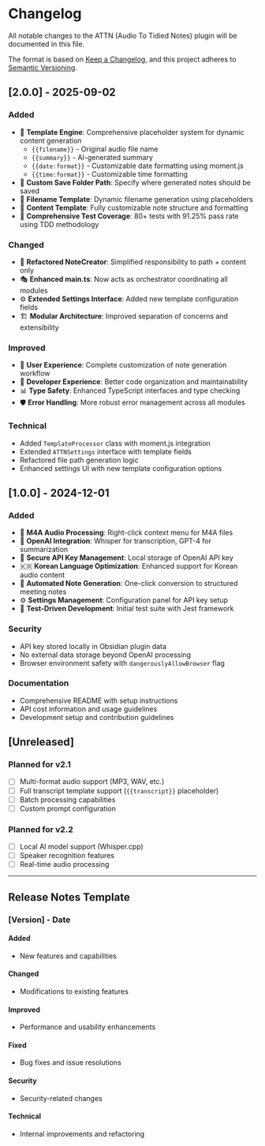 # Changelog

All notable changes to the ATTN (Audio To Tidied Notes) plugin will be documented in this file.

The format is based on [Keep a Changelog](https://keepachangelog.com/en/1.0.0/),
and this project adheres to [Semantic Versioning](https://semver.org/spec/v2.0.0.html).

## [2.0.0] - 2025-09-02

### Added
- 🎨 **Template Engine**: Comprehensive placeholder system for dynamic content generation
  - `{{filename}}` - Original audio file name
  - `{{summary}}` - AI-generated summary
  - `{{date:format}}` - Customizable date formatting using moment.js
  - `{{time:format}}` - Customizable time formatting
- 📁 **Custom Save Folder Path**: Specify where generated notes should be saved
- 📝 **Filename Template**: Dynamic filename generation using placeholders
- 🎯 **Content Template**: Fully customizable note structure and formatting
- 🧪 **Comprehensive Test Coverage**: 80+ tests with 91.25% pass rate using TDD methodology

### Changed
- 🔄 **Refactored NoteCreator**: Simplified responsibility to path + content only
- 🎭 **Enhanced main.ts**: Now acts as orchestrator coordinating all modules
- ⚙️ **Extended Settings Interface**: Added new template configuration fields
- 🏗️ **Modular Architecture**: Improved separation of concerns and extensibility

### Improved
- 🚀 **User Experience**: Complete customization of note generation workflow
- 🔧 **Developer Experience**: Better code organization and maintainability
- 📊 **Type Safety**: Enhanced TypeScript interfaces and type checking
- 🛡️ **Error Handling**: More robust error management across all modules

### Technical
- Added `TemplateProcessor` class with moment.js integration
- Extended `ATTNSettings` interface with template fields
- Refactored file path generation logic
- Enhanced settings UI with new template configuration options

## [1.0.0] - 2024-12-01

### Added
- 🎵 **M4A Audio Processing**: Right-click context menu for M4A files
- 🤖 **OpenAI Integration**: Whisper for transcription, GPT-4 for summarization
- 🔐 **Secure API Key Management**: Local storage of OpenAI API key
- 🇰🇷 **Korean Language Optimization**: Enhanced support for Korean audio content
- 📝 **Automated Note Generation**: One-click conversion to structured meeting notes
- ⚙️ **Settings Management**: Configuration panel for API key setup
- 🧪 **Test-Driven Development**: Initial test suite with Jest framework

### Security
- API key stored locally in Obsidian plugin data
- No external data storage beyond OpenAI processing
- Browser environment safety with `dangerouslyAllowBrowser` flag

### Documentation
- Comprehensive README with setup instructions
- API cost information and usage guidelines
- Development setup and contribution guidelines

## [Unreleased]

### Planned for v2.1
- [ ] Multi-format audio support (MP3, WAV, etc.)
- [ ] Full transcript template support (`{{transcript}}` placeholder)
- [ ] Batch processing capabilities
- [ ] Custom prompt configuration

### Planned for v2.2
- [ ] Local AI model support (Whisper.cpp)
- [ ] Speaker recognition features
- [ ] Real-time audio processing

---

## Release Notes Template

### [Version] - Date

#### Added
- New features and capabilities

#### Changed
- Modifications to existing features

#### Improved
- Performance and usability enhancements

#### Fixed
- Bug fixes and issue resolutions

#### Security
- Security-related changes

#### Technical
- Internal improvements and refactoring
